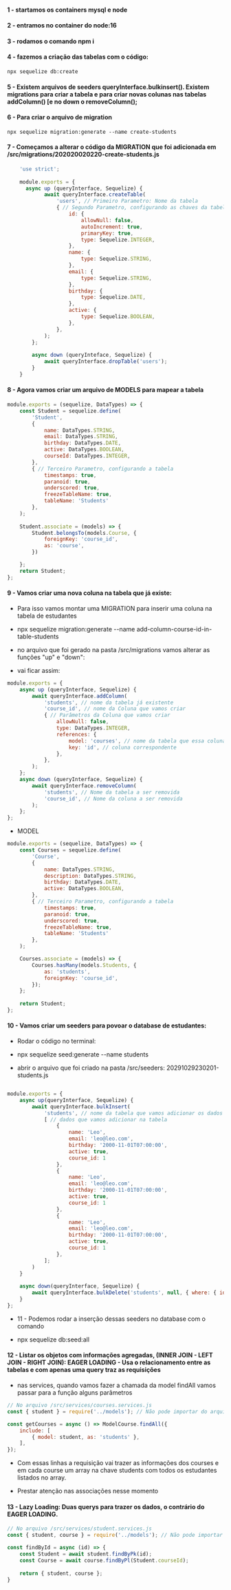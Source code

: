 #### 1 - startamos os containers mysql e node

#### 2 - entramos no container do node:16

#### 3 - rodamos o comando npm i

#### 4 - fazemos a criação das tabelas com o código:
	npx sequelize db:create
	
#### 5 - Existem arquivos de seeders queryInterface.bulkinsert(). Existem migrations para criar a tabela e para criar novas colunas nas tabelas addColumn() [e no down o removeColumn();

#### 6 - Para criar o arquivo de migration
	npx sequelize migration:generate --name create-students
#### 7 - Começamos a alterar o código da MIGRATION que foi adicionada em /src/migrations/202020020220-create-students.js

`````JAVASCRIPT
	'use strict';
	
	module.exports = {
	  async up (queryInterface, Sequelize) {
			await queryInterface.createTable(
				'users', // Primeiro Parametro: Nome da tabela 
				{ // Segundo Parametro, configurando as chaves da tabela
					id: {
						allowNull: false,
						autoIncrement: true,
						primaryKey: true,
						type: Sequelize.INTEGER,
					},
					name: {
						type: Sequelize.STRING,
					},
					email: {
						type: Sequelize.STRING,
					},
					birthday: {
						type: Sequelize.DATE,
					},
					active: {
						type: Sequelize.BOOLEAN,
					},
				},
			);
		};
		
		async down (queryInteface, Sequelize) {
			await queryInterface.dropTable('users');
		}
	}

`````

#### 8 - Agora vamos criar um arquivo de MODELS para mapear a tabela

`````JAVASCRIPT
module.exports = (sequelize, DataTypes) => {
	const Student = sequelize.define(
		'Student',
		{
			name: DataTypes.STRING,
			email: DataTypes.STRING,
			birthday: DataTypes.DATE,
			active: DataTypes.BOOLEAN,
			courseId: DataTypes.INTEGER,
		},
		{ // Terceiro Parametro, configurando a tabela
			timestamps: true,
			paranoid: true,
			underscored: true,
			freezeTableName: true,
			tableName: 'Students'
		},
	);
	
	Student.associate = (models) => {
		Student.belongsTo(models.Course, {
			foreignKey: 'course_id',
			as: 'course',
		})

	};
	return Student;
};

`````

#### 9 - Vamos criar uma nova coluna na tabela que já existe:

* Para isso vamos montar uma MIGRATION para inserir uma coluna na tabela de estudantes

* npx sequelize migration:generate --name add-column-course-id-in-table-students

* no arquivo que foi gerado na pasta /src/migrations vamos alterar as funções "up" e "down":

* vai ficar assim:

`````JAVASCRIPT
module.exports = {
	async up (queryInterface, Sequelize) {
		await queryInterface.addColumn(
			'students', // nome da tabela já existente
			'course_id', // nome da Coluna que vamos criar
			{ // Parâmetros da Coluna que vamos criar
				allowNull: false,
				type: DataTypes.INTEGER,
				references: { 
					model: 'courses', // nome da tabela que essa coluna é FK
					key: 'id', // coluna correspondente
				},
			},
		);
	};
	async down (queryInterface, Sequelize) {
		await queryInterface.removeColumn(
			'students', // Nome da tabela a ser removida
			'course_id', // Nome da coluna a ser removida
		);
	};
};
`````

* MODEL 

`````JAVASCRIPT
module.exports = (sequelize, DataTypes) => {
	const Courses = sequelize.define(
		'Course',
		{
			name: DataTypes.STRING,
			description: DataTypes.STRING,
			birthday: DataTypes.DATE,
			active: DataTypes.BOOLEAN,
		},
		{ // Terceiro Parametro, configurando a tabela
			timestamps: true,
			paranoid: true,
			underscored: true,
			freezeTableName: true,
			tableName: 'Students'
		},
	);

	Courses.associate = (models) => {
		Courses.hasMany(models.Students, {
			as: 'students',
			foreignKey: 'course_id',
		});
	};
	
	return Student;
};

`````


#### 10 - Vamos criar um seeders para povoar o database de estudantes:

* Rodar o código no terminal: 

* npx sequelize seed:generate --name students

* abrir o arquivo que foi criado na pasta /src/seeders: 20291029230201-students.js

`````JAVASCRIPT

module.exports = {
	async up(queryInterface, Sequelize) {
		await queryInterface.bulkInsert(
			'students', // nome da tabela que vamos adicionar os dados
			[ // dados que vamos adicionar na tabela
				{
					name: 'Leo',
					email: 'leo@leo.com',
					birthday: '2000-11-01T07:00:00',
					active: true,
					course_id: 1
				},
				{
					name: 'Leo',
					email: 'leo@leo.com',
					birthday: '2000-11-01T07:00:00',
					active: true,
					course_id: 1
				},
				{
					name: 'Leo',
					email: 'leo@leo.com',
					birthday: '2000-11-01T07:00:00',
					active: true,
					course_id: 1
				},
			];
		)
	}
	
	async down(queryInterface, Sequelize) {
		await queryInterface.bulkDelete('students', null, { where: { id: 1 } });
	}
};

`````

* 11 - Podemos rodar a inserção dessas seeders no database com o comando 

*	npx sequelize db:seed:all
	
#### 12 - Listar os objetos com informações agregadas, (INNER JOIN - LEFT JOIN - RIGHT JOIN): EAGER LOADING - Usa o relacionamento entre as tabelas e com apenas uma query traz as requisições 

*	nas services, quando vamos fazer a chamada da model findAll vamos passar para a função alguns parâmetros
	
`````JAVASCRIPT
// No arquivo /src/services/courses.services.js
const { student } = require('../models'); // Não pode importar do arquivo /models/student.js por que ele vai trazer uma função e na verdade queremos usar o retorno da função.

const getCourses = async () => ModelCourse.findAll({
	include: [
		{ model: student, as: 'students' },
	],
});

`````

* Com essas linhas a requisição vai trazer as informações dos courses e em cada course um array na chave students com todos os estudantes listados no array.

* Prestar atenção nas associações nesse momento

#### 13 - Lazy Loading: Duas querys para trazer os dados, o contrário do EAGER LOADING. 

`````JAVASCRIPT
// No arquivo /src/services/student.services.js
const { student, course } = require('../models'); // Não pode importar do arquivo /models/student.js por que ele vai trazer uma função e na verdade queremos usar o retorno da função.

const findById = async (id) => {
	const Student = await student.findByPk(id);
	const Course = await course.findByPl(Student.courseId);
	
	return { student, course };
}

`````





































